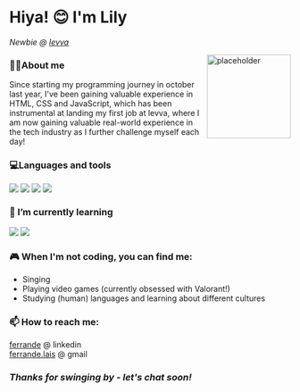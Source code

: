 

<h1> Hiya! 😊 I'm Lily</h1>

<p><em>Newbie @ <a href=https://www.linkedin.com/company/levva/>levva</a></em></p>

<img align="right" alt="placeholder" height="150" width="150" src="">

<h3>👧🏻About me</h3>
Since starting my programming journey in october last year, I've been gaining valuable experience in HTML, CSS and JavaScript, which has been instrumental at landing my first job at levva, where I am now gaining valuable real-world experience in the tech industry as I further challenge myself each day!

<h3>💻Languages and tools</h3>

![](https://img.shields.io/badge/Code-JavaScript-informational?style=flat-square&logo=javascript&logoColor=white&color=C7B1D1)
![](https://img.shields.io/badge/Tool-Bootstrap-informational?style=flat-square&logo=bootstrap&logoColor=white&color=C7B1D1)
![](https://img.shields.io/badge/Tool-Git-informational?style=flat-square&logo=git&logoColor=white&color=C7B1D1)
![](https://img.shields.io/badge/Tool-Github-informational?style=flat-square&logo=github&logoColor=white&color=C7B1D1)

<h3>🌱 I’m currently learning</h3>

![](https://img.shields.io/badge/Code-C%23-informational?style=flat-square&logo=csharp&logoColor=white&color=C7B1D1)
![](https://img.shields.io/badge/Tool-React-informational?style=flat-square&logo=react&logoColor=white&color=C7B1D1)

<h3>🎮 When I'm not coding, you can find me:</h3>

* Singing
* Playing video games (currently obsessed with Valorant!)
* Studying (human) languages and learning about different cultures

<h3>📫 How to reach me:</h3>

<a href="https://www.linkedin.com/in/ferrande/">ferrande</a> @ linkedin<br />
<a href="mailto:ferrande.lais@gmail.com">ferrande.lais</a> @ gmail

<h3><em><strong>Thanks for swinging by - let's chat soon!</strong></em></h3>
